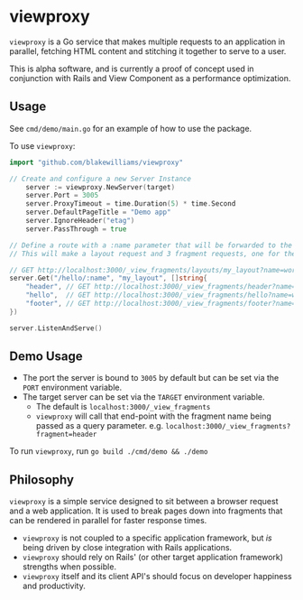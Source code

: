 # viewproxy

`viewproxy` is a Go service that makes multiple requests to an application in parallel, fetching HTML content and stitching it together to serve to a user.

This is alpha software, and is currently a proof of concept used in conjunction with Rails and View Component as a performance optimization.

## Usage

See `cmd/demo/main.go` for an example of how to use the package.

To use `viewproxy`:

```go
import "github.com/blakewilliams/viewproxy"

// Create and configure a new Server Instance
	server := viewproxy.NewServer(target)
	server.Port = 3005
	server.ProxyTimeout = time.Duration(5) * time.Second
	server.DefaultPageTitle = "Demo app"
	server.IgnoreHeader("etag")
	server.PassThrough = true

// Define a route with a :name parameter that will be forwarded to the target host.
// This will make a layout request and 3 fragment requests, one for the header, hello, and footer.

// GET http://localhost:3000/_view_fragments/layouts/my_layout?name=world
server.Get("/hello/:name", "my_layout", []string{
	"header", // GET http://localhost:3000/_view_fragments/header?name=world
	"hello",  // GET http://localhost:3000/_view_fragments/hello?name=world
	"footer", // GET http://localhost:3000/_view_fragments/footer?name=world
})

server.ListenAndServe()
```

## Demo Usage

- The port the server is bound to `3005` by default but can be set via the `PORT` environment variable.
- The target server can be set via the `TARGET` environment variable.
  - The default is `localhost:3000/_view_fragments`
  - `viewproxy` will call that end-point with the fragment name being passed as a query parameter. e.g. `localhost:3000/_view_fragments?fragment=header`

To run `viewproxy`, run `go build ./cmd/demo && ./demo`

## Philosophy

`viewproxy` is a simple service designed to sit between a browser request and a web application. It is used to break pages down into fragments that can be rendered in parallel for faster response times.

- `viewproxy` is not coupled to a specific application framework, but *is* being driven by close integration with Rails applications.  
- `viewproxy` should rely on Rails' (or other target application framework) strengths when possible.
- `viewproxy` itself and its client API's should focus on developer happiness and productivity.
